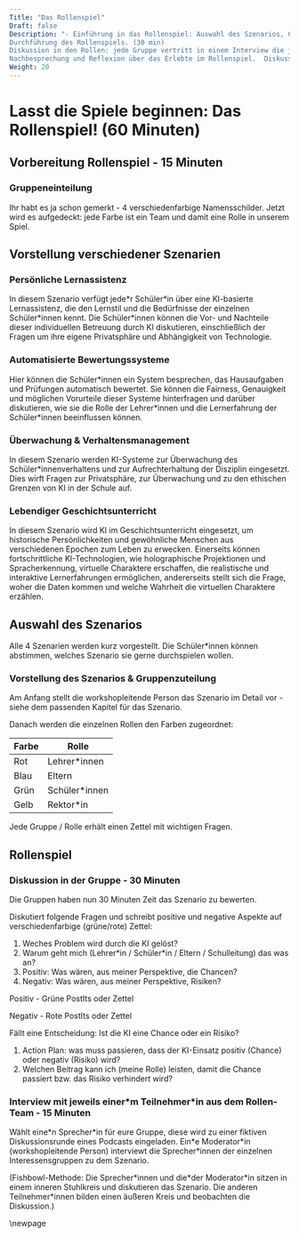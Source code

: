 ```yaml
---
Title: "Das Rollenspiel"
Draft: false
Description: "- Einführung in das Rollenspiel: Auswahl des Szenarios, Gruppenaufteilung, jede Gruppe vertritt eine andere Perspektive (Lernende, Lehrkräfte, Eltern, Schulleitung). (15 min)
Durchführung des Rollenspiels. (30 min)
Diskussion in den Rollen: jede Gruppe vertritt in einem Interview die jeweiligen Standpunkte. (15 min)
Nachbesprechung und Reflexion über das Erlebte im Rollenspiel.  Diskussion über die Vor- und Nachteile von KI in der Bildung. (15 min)"
Weight: 20
---
```


# Lasst die Spiele beginnen: Das Rollenspiel! (60 Minuten)

## Vorbereitung Rollenspiel - 15 Minuten

### Gruppeneinteilung

Ihr habt es ja schon gemerkt - 4 verschiedenfarbige Namensschilder.
Jetzt wird es aufgedeckt: jede Farbe ist ein Team und damit eine Rolle in unserem Spiel.

## Vorstellung verschiedener Szenarien

### Persönliche Lernassistenz

In diesem Szenario verfügt jede\*r Schüler\*in über eine KI-basierte Lernassistenz, die den Lernstil und die Bedürfnisse der einzelnen Schüler\*innen kennt. Die Schüler\*innen können die Vor- und Nachteile dieser individuellen Betreuung durch KI diskutieren, einschließlich der Fragen um ihre eigene Privatsphäre und Abhängigkeit von Technologie.

### Automatisierte Bewertungssysteme

Hier können die Schüler\*innen ein System besprechen, das Hausaufgaben und Prüfungen automatisch bewertet. Sie können die Fairness, Genauigkeit und möglichen Vorurteile dieser Systeme hinterfragen und darüber diskutieren, wie sie die Rolle der Lehrer\*innen und die Lernerfahrung der Schüler\*innen beeinflussen können.

### Überwachung & Verhaltensmanagement

In diesem Szenario werden KI-Systeme zur Überwachung des Schüler\*innenverhaltens und zur Aufrechterhaltung der Disziplin eingesetzt. Dies wirft Fragen zur Privatsphäre, zur Überwachung und zu den ethischen Grenzen von KI in der Schule auf.


### Lebendiger Geschichtsunterricht

In diesem Szenario wird KI im Geschichtsunterricht eingesetzt, um historische Persönlichkeiten und gewöhnliche Menschen aus verschiedenen Epochen zum Leben zu erwecken. Einerseits können fortschrittliche KI-Technologien, wie holographische Projektionen und Spracherkennung, virtuelle Charaktere erschaffen, die realistische und interaktive Lernerfahrungen ermöglichen, andererseits stellt sich die Frage, woher die Daten kommen und welche Wahrheit die virtuellen Charaktere erzählen.


## Auswahl des Szenarios

Alle 4 Szenarien werden kurz vorgestellt. Die Schüler\*innen können abstimmen, welches Szenario sie gerne durchspielen wollen.

### Vorstellung des Szenarios & Gruppenzuteilung

Am Anfang stellt die workshopleitende Person das Szenario im Detail vor - siehe dem passenden Kapitel für das Szenario.

Danach werden die einzelnen Rollen den Farben zugeordnet:

| Farbe        | Rolle           |
|--------------|-----------------|
| Rot          | Lehrer\*innen          |
| Blau         | Eltern          |
| Grün         | Schüler\*innen         |
| Gelb         | Rektor\*in          |


Jede Gruppe / Rolle erhält einen Zettel mit wichtigen Fragen.

## Rollenspiel

### Diskussion in der Gruppe - 30 Minuten

Die Gruppen haben nun 30 Minuten Zeit das Szenario zu bewerten.

Diskutiert folgende Fragen und schreibt positive und negative Aspekte auf verschiedenfarbige (grüne/rote) Zettel:

  1. Weches Problem wird durch die KI gelöst?
  2. Warum geht mich (Lehrer\*in / Schüler\*in / Eltern / Schulleitung) das was an?
  3. Positiv: Was wären, aus meiner Perspektive, die Chancen?
  4. Negativ: Was wären, aus meiner Perspektive, Risiken?

  Positiv - Grüne PostIts oder Zettel

  Negativ - Rote PostIts oder Zettel


Fällt eine Entscheidung: Ist die KI eine Chance oder ein Risiko?

  1. Action Plan: was muss passieren, dass der KI-Einsatz positiv (Chance) oder negativ (Risiko) wird? 
  2. Welchen Beitrag kann ich (meine Rolle) leisten, damit die Chance passiert bzw. das Risiko verhindert wird? 

### Interview mit jeweils einer\*m Teilnehmer\*in aus dem Rollen-Team - 15 Minuten

Wählt eine\*n Sprecher\*in für eure Gruppe, diese wird zu einer fiktiven Diskussionsrunde eines Podcasts eingeladen.
Ein\*e Moderator\*in (workshopleitende Person) interviewt die Sprecher\*innen der einzelnen Interessensgruppen zu dem Szenario.

(Fishbowl-Methode: Die Sprecher\*innen und die\*der Moderator\*in sitzen in einem inneren Stuhlkreis und diskutieren das Szenario. Die anderen Teilnehmer\*innen bilden einen äußeren Kreis und beobachten die Diskussion.)


\newpage
